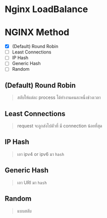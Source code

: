 # Nginx LoadBalance
<!-- 
```sh
app1:3001
app2:3002
nginx
``` -->

# NGINX Method
- [x] (Default) Round Robin 
- [ ] Least Connections
- [ ] IP Hash
- [ ] Generic Hash
- [ ] Random

## (Default) Round Robin
> สลับให้แต่ละ process ได้ทำงานคนละหนึ่งช่วงเวลา

## Least Connections
> request จะถูกส่งไปตัวที่ มี connection น้อยที่สุด

## IP Hash
> เอา ipv4 or ipv6 มา ``hash``
## Generic Hash
> เอา URI มา ``hash``

## Random
> แบบสลับ